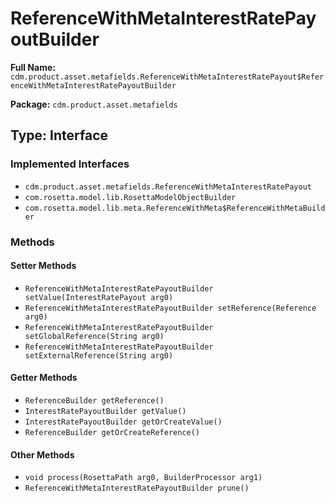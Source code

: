 # ReferenceWithMetaInterestRatePayoutBuilder

**Full Name:** `cdm.product.asset.metafields.ReferenceWithMetaInterestRatePayout$ReferenceWithMetaInterestRatePayoutBuilder`

**Package:** `cdm.product.asset.metafields`

## Type: Interface

### Implemented Interfaces

- `cdm.product.asset.metafields.ReferenceWithMetaInterestRatePayout`
- `com.rosetta.model.lib.RosettaModelObjectBuilder`
- `com.rosetta.model.lib.meta.ReferenceWithMeta$ReferenceWithMetaBuilder`

### Methods

#### Setter Methods

- `ReferenceWithMetaInterestRatePayoutBuilder setValue(InterestRatePayout arg0)`
- `ReferenceWithMetaInterestRatePayoutBuilder setReference(Reference arg0)`
- `ReferenceWithMetaInterestRatePayoutBuilder setGlobalReference(String arg0)`
- `ReferenceWithMetaInterestRatePayoutBuilder setExternalReference(String arg0)`

#### Getter Methods

- `ReferenceBuilder getReference()`
- `InterestRatePayoutBuilder getValue()`
- `InterestRatePayoutBuilder getOrCreateValue()`
- `ReferenceBuilder getOrCreateReference()`

#### Other Methods

- `void process(RosettaPath arg0, BuilderProcessor arg1)`
- `ReferenceWithMetaInterestRatePayoutBuilder prune()`

